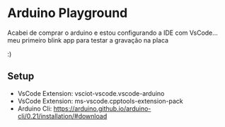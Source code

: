 # Arduino Playground

Acabei de comprar o arduino e estou configurando a IDE com
VsCode... meu primeiro blink app para testar a gravação na placa

:)

## Setup

* VsCode Extension: vsciot-vscode.vscode-arduino
* VsCode Extension: ms-vscode.cpptools-extension-pack
* Arduino Cli: https://arduino.github.io/arduino-cli/0.21/installation/#download
